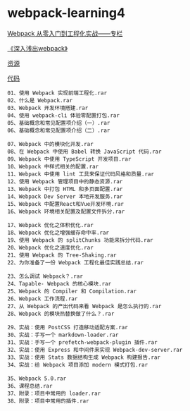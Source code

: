 # webpack-learning4


[Webpack 从零入门到工程化实战——专栏](https://www.imooc.com/read/29)

[《深入浅出webpack》](https://webpack.wuhaolin.cn/)

[资源](http://www.dmzshequ.com/thread-11324-1-1.html?_dsign=ea7bf7f5)

[代码](https://github.com/ksky521/webpack-tutorial)


	01、使用 Webpack 实现前端工程化.rar
	02、什么是 Webpack.rar
	03、Webpack 开发环境搭建.rar
	04、使用 webpack-cli 体验零配置打包.rar
	05、基础概念和常见配置项介绍（一）.rar
	06、基础概念和常见配置项介绍（二）.rar
	
	07、Webpack 中的模块化开发.rar
	08、在 Webpack 中使用 Babel 转换 JavaScript 代码.rar
	09、Webpack 中使用 TypeScript 开发项目.rar
	10、Webpack 中样式相关的配置.rar
	11、Webpack 中使用 lint 工具来保证代码风格和质量.rar
	12、使用 Webpack 管理项目中的静态资源.rar
	13、Webpack 中打包 HTML 和多页面配置.rar
	14、Webpack Dev Server 本地开发服务.rar
	15、Webpack 中配置React和Vue开发环境.rar
	16、Webpack 环境相关配置及配置文件拆分.rar
	
	17、Webpack 优化之体积优化.rar
	18、Webpack 优化之增强缓存命中率.rar
	19、使用 Webpack 的 splitChunks 功能来拆分代码.rar
	20、Webpack 优化之速度优化.rar
	21、使用 Webpack 的 Tree-Shaking.rar
	22、为你准备了一份 Webpack 工程化最佳实践总结.rar
	
	23、怎么调试 Webpack？.rar
	24、Tapable- Webpack 的核心模块.rar
	25、Webpack 的 Compiler 和 Compilation.rar
	26、Webpack 工作流程.rar
	27、从 Webpack 的产出代码来看 Webpack 是怎么执行的.rar
	28、Webpack 的模块热替换做了什么？.rar
	
	29、实战：使用 PostCSS 打造移动适配方案.rar
	30、实战：手写一个 markdown-loader.rar
	31、实战：手写一个 prefetch-webpack-plugin 插件.rar
	32、实战：使用 Express 和中间件来实现 Webpack-dev-server.rar
	33、实战：使用 Stats 数据结构生成 Webpack 构建报告.rar
	34、实战：给 Webpack 项目添加 modern 模式打包.rar
	
	35、Webpack 5.0.rar
	36、课程总结.rar
	37、附录：项目中常用的 loader.rar
	38、附录：项目中常用的插件.rar

